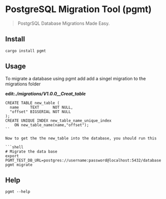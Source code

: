 # PostgreSQL Migration Tool (pgmt)

> PostgrSQL Database Migrations Made Easy.

## Install

```shell
cargo install pgmt
```

## Usage

To migrate a database using pgmt add add a singel migration to the migrations
folder

__edit:*./migrations/V1.0.0__Creat_table*__

```shell
CREATE TABLE new_table (
  name     TEXT      NOT NULL,
  "offset" BIGSERIAL NOT NULL
);
CREATE UNIQUE INDEX new_table_name_unique_index
    ON new_table_name(name,"offset");
``

Now to get the the new_table into the database, you should run this

```shell
# Migrate the data base
export PGMT_TEST_DB_URL=postgres://username:password@localhost:5432/database
pgmt migrate
```

## Help

```shell
pgmt --help
```
